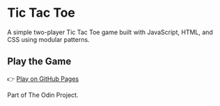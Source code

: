 # Tic Tac Toe

A simple two-player Tic Tac Toe game built with JavaScript, HTML, and CSS using modular patterns.

## Play the Game

👉 [Play on GitHub Pages](https://qu1dy.github.io/odin-tic-tac-toe)

Part of The Odin Project.